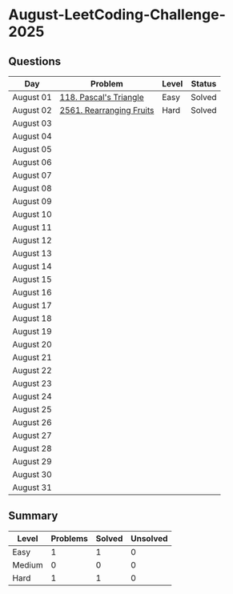 # August-LeetCoding-Challenge-2025


## Questions
| Day | Problem | Level | Status |
| --- | --- | --- | --- |
| August 01 | [118. Pascal's Triangle](https://leetcode.com/problems/pascals-triangle/) | Easy | Solved |
| August 02 | [2561. Rearranging Fruits](https://leetcode.com/problems/rearranging-fruits/) | Hard | Solved |
| August 03 | []() |  |  |
| August 04 | []() |  |  |
| August 05 | []() |  |  |
| August 06 | []() |  |  |
| August 07 | []() |  |  |
| August 08 | []() |  |  |
| August 09 | []() |  |  |
| August 10 | []() |  |  |
| August 11 | []() |  |  |
| August 12 | []() |  |  |
| August 13 | []() |  |  |
| August 14 | []() |  |  |
| August 15 | []() |  |  |
| August 16 | []() |  |  |
| August 17 | []() |  |  |
| August 18 | []() |  |  |
| August 19 | []() |  |  |
| August 20 | []() |  |  |
| August 21 | []() |  |  |
| August 22 | []() |  |  |
| August 23 | []() |  |  |
| August 24 | []() |  |  |
| August 25 | []() |  |  |
| August 26 | []() |  |  |
| August 27 | []() |  |  |
| August 28 | []() |  |  |
| August 29 | []() |  |  |
| August 30 | []() |  |  |
| August 31 | []() |  |  |


## Summary
| Level  | Problems | Solved | Unsolved |
| ---    | --- | --- | --- |
| Easy   | 1 | 1 | 0 |
| Medium | 0 | 0 | 0 |
| Hard   | 1 | 1 | 0 |
